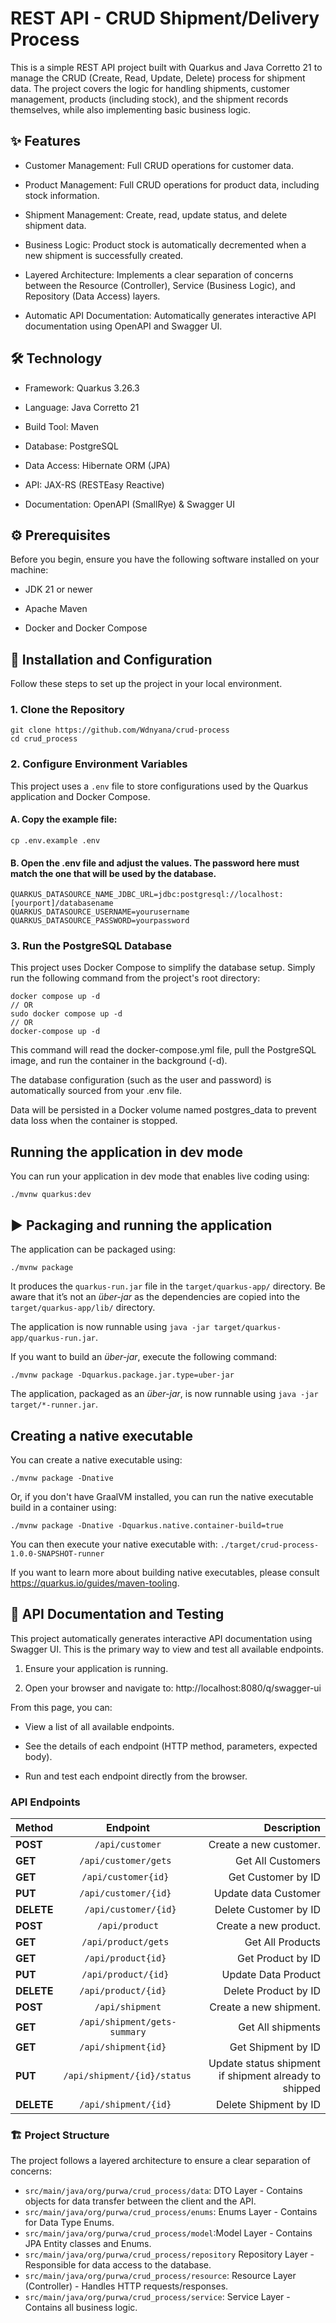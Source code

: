 # REST API - CRUD Shipment/Delivery Process

This is a simple REST API project built with Quarkus and Java Corretto 21 to manage the CRUD (Create, Read, Update, Delete) process for shipment data. The project covers the logic for handling shipments, customer management, products (including stock), and the shipment records themselves, while also implementing basic business logic.

## ✨ Features
- Customer Management: Full CRUD operations for customer data.

- Product Management: Full CRUD operations for product data, including stock information.

- Shipment Management: Create, read, update status, and delete shipment data.

- Business Logic: Product stock is automatically decremented when a new shipment is successfully created.

- Layered Architecture: Implements a clear separation of concerns between the Resource (Controller), Service (Business Logic), and Repository (Data Access) layers.

- Automatic API Documentation: Automatically generates interactive API documentation using OpenAPI and Swagger UI.

## 🛠️ Technology
- Framework: Quarkus 3.26.3

- Language: Java Corretto 21

- Build Tool: Maven

- Database: PostgreSQL

- Data Access: Hibernate ORM (JPA)

- API: JAX-RS (RESTEasy Reactive)

- Documentation: OpenAPI (SmallRye) & Swagger UI

## ⚙️ Prerequisites
Before you begin, ensure you have the following software installed on your machine:

- JDK 21 or newer

- Apache Maven

- Docker and Docker Compose

## 🚀 Installation and Configuration
Follow these steps to set up the project in your local environment.

### 1. Clone the Repository 
```
git clone https://github.com/Wdnyana/crud-process 
cd crud_process
```

### 2. Configure Environment Variables
This project uses a ```.env``` file to store configurations used by the Quarkus application and Docker Compose.

#### A. Copy the example file:
```
cp .env.example .env
```

#### B. Open the .env file and adjust the values. The password here must match the one that will be used by the database.
```
QUARKUS_DATASOURCE_NAME_JDBC_URL=jdbc:postgresql://localhost:[yourport]/databasename
QUARKUS_DATASOURCE_USERNAME=yourusername
QUARKUS_DATASOURCE_PASSWORD=yourpassword
```

### 3. Run the PostgreSQL Database
This project uses Docker Compose to simplify the database setup. Simply run the following command from the project's root directory:
```
docker compose up -d 
// OR
sudo docker compose up -d
// OR
docker-compose up -d
```
This command will read the docker-compose.yml file, pull the PostgreSQL image, and run the container in the background (-d).

The database configuration (such as the user and password) is automatically sourced from your .env file.

Data will be persisted in a Docker volume named postgres_data to prevent data loss when the container is stopped.

## Running the application in dev mode

You can run your application in dev mode that enables live coding using:

```shell script
./mvnw quarkus:dev
```

## ▶️  Packaging and running the application

The application can be packaged using:

```shell script
./mvnw package
```

It produces the `quarkus-run.jar` file in the `target/quarkus-app/` directory.
Be aware that it’s not an _über-jar_ as the dependencies are copied into the `target/quarkus-app/lib/` directory.

The application is now runnable using `java -jar target/quarkus-app/quarkus-run.jar`.

If you want to build an _über-jar_, execute the following command:

```shell script
./mvnw package -Dquarkus.package.jar.type=uber-jar
```

The application, packaged as an _über-jar_, is now runnable using `java -jar target/*-runner.jar`.

## Creating a native executable

You can create a native executable using:

```shell script
./mvnw package -Dnative
```

Or, if you don't have GraalVM installed, you can run the native executable build in a container using:

```shell script
./mvnw package -Dnative -Dquarkus.native.container-build=true
```

You can then execute your native executable with: `./target/crud-process-1.0.0-SNAPSHOT-runner`

If you want to learn more about building native executables, please consult <https://quarkus.io/guides/maven-tooling>.

## 📖 API Documentation and Testing

This project automatically generates interactive API documentation using Swagger UI. This is the primary way to view and test all available endpoints.

1. Ensure your application is running.

2. Open your browser and navigate to: http://localhost:8080/q/swagger-ui

From this page, you can:

- View a list of all available endpoints.

- See the details of each endpoint (HTTP method, parameters, expected body).

- Run and test each endpoint directly from the browser.

### API Endpoints
| Method     |             Endpoint             |                                              Description |
|:-----------|:--------------------------------:|---------------------------------------------------------:|
| **POST**   |       ```/api/customer```        |                                   Create a new customer. |
| **GET**    |    ```/api/customer/gets ```     |                                        Get All Customers |
| **GET**    |     ```/api/customer{id} ```     |                                       Get Customer by ID |
| **PUT**    |    ```/api/customer/{id} ```     |                                     Update data Customer |
| **DELETE** |   ```  /api/customer/{id} ```    |                                    Delete Customer by ID |
| **POST**   |        ```/api/product```        |                                    Create a new product. |
| **GET**    |     ```/api/product/gets ```     |                                         Get All Products |
| **GET**    |     ```/api/product{id} ```      |                                        Get Product by ID |
| **PUT**    |     ```/api/product/{id} ```     |                                      Update Data Product |
| **DELETE** |    ```/api/product/{id}  ```     |                                     Delete Product by ID |
| **POST**   |       ```/api/shipment```        |                                   Create a new shipment. |
| **GET**    | ```/api/shipment/gets-summary``` |                                        Get All shipments |
| **GET**    |    ```/api/shipment{id}  ```     |                                       Get Shipment by ID |
| **PUT**    | ```/api/shipment/{id}/status ``` |    Update status shipment if shipment already to shipped |
| **DELETE** |    ```/api/shipment/{id} ```     |                                    Delete Shipment by ID |

### 🏗️ Project Structure
The project follows a layered architecture to ensure a clear separation of concerns:
- ```src/main/java/org/purwa/crud_process/data```: DTO Layer - Contains objects for data transfer between the client and the API.
- ```src/main/java/org/purwa/crud_process/enums```: Enums Layer - Contains for Data Type Enums.
- ```src/main/java/org/purwa/crud_process/model```:Model Layer - Contains JPA Entity classes and Enums.
- ```src/main/java/org/purwa/crud_process/repository``` Repository Layer - Responsible for data access to the database.
- ```src/main/java/org/purwa/crud_process/resource```: Resource Layer (Controller) - Handles HTTP requests/responses.
- ```src/main/java/org/purwa/crud_process/service```: Service Layer - Contains all business logic.